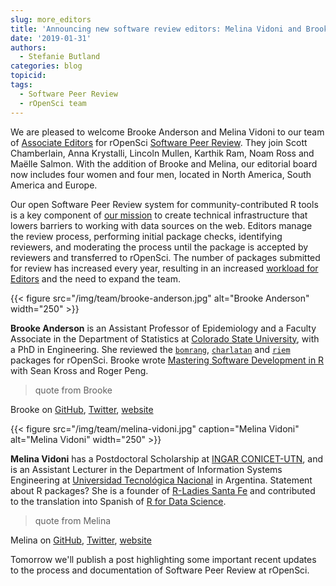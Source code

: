 ```yaml
---
slug: more_editors
title: 'Announcing new software review editors: Melina Vidoni and Brooke Anderson'
date: '2019-01-31'
authors:
  - Stefanie Butland
categories: blog
topicid:
tags:
  - Software Peer Review
  - rOpenSci team
---
```


We are pleased to welcome Brooke Anderson and Melina Vidoni to our team of [Associate Editors](https://ropensci.github.io/dev_guide/softwarereviewintro.html#associateditors) for rOpenSci [Software Peer Review](https://ropensci.org/software-review/). They join Scott Chamberlain, Anna Krystalli, Lincoln Mullen, Karthik Ram, Noam Ross and Maëlle Salmon. With the addition of Brooke and Melina, our editorial board now includes four women and four men, located in North America, South America and Europe.

Our open Software Peer Review system for community-contributed R tools is a key component of [our mission](/about/) to create technical infrastructure that lowers barriers to working with data sources on the web. Editors manage the review process, performing initial package checks, identifying reviewers, and moderating the process until the package is accepted by reviewers and transferred to rOpenSci. The number of packages submitted for review has increased every year, resulting in an increased [workload for Editors](/blog/2018/05/03/onboarding-is-work/#work-done-by-editors) and the need to expand the team.

{{< figure src="/img/team/brooke-anderson.jpg" alt="Brooke Anderson" width="250" >}}

**Brooke Anderson** is an Assistant Professor of Epidemiology and a Faculty Associate in the Department of Statistics at [Colorado State University](http://csu-cvmbs.colostate.edu/academics/erhs/Pages/default.aspx), with a PhD in Engineering. She reviewed the [`bomrang`](https://github.com/ropensci/software-review/issues/121), [`charlatan`](https://github.com/ropensci/software-review/issues/94) and [`riem`](https://github.com/ropensci/software-review/issues/39) packages for rOpenSci. Brooke wrote [Mastering Software Development in R](https://bookdown.org/rdpeng/RProgDA/) with Sean Kross and Roger Peng.

> quote from Brooke

Brooke on [GitHub](https://github.com/geanders), [Twitter](https://twitter.com/gbwanderson), [website](http://csu-cvmbs.colostate.edu/academics/erhs/Pages/brooke-anderson.aspx)

{{< figure src="/img/team/melina-vidoni.jpg" caption="Melina Vidoni" alt="Melina Vidoni" width="250" >}}

**Melina Vidoni** has a Postdoctoral Scholarship at [INGAR CONICET-UTN](http://www.ingar.santafe-conicet.gov.ar/), and is an Assistant Lecturer in the Department of Information Systems Engineering at [Universidad Tecnológica Nacional](https://www.frsf.utn.edu.ar/) in Argentina. Statement about R packages? She is a founder of [R-Ladies Santa Fe](https://twitter.com/rladiessantafe) and contributed to the translation into Spanish of [R for Data Science](http://es.r4ds.hadley.nz/).

> quote from Melina

Melina on [GitHub](https://github.com/melvidoni), [Twitter](https://twitter.com/melvidoni), [website](https://melvidoni.rbind.io/)

Tomorrow we'll publish a post highlighting some important recent updates to the process and documentation of Software Peer Review at rOpenSci.
